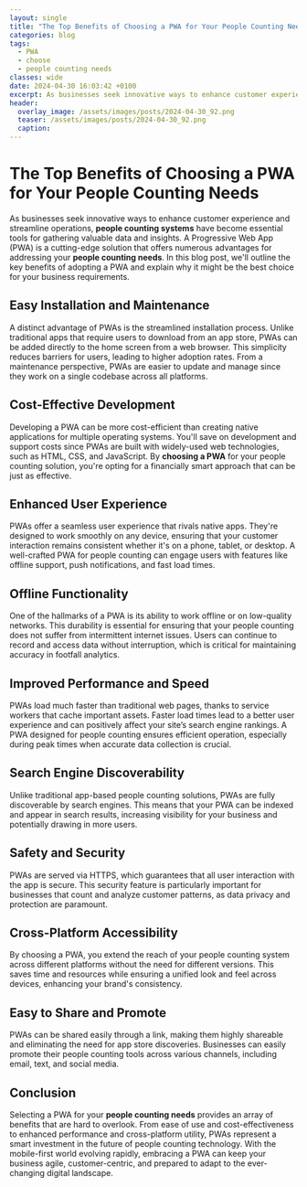 ```yaml
---
layout: single
title: "The Top Benefits of Choosing a PWA for Your People Counting Needs"
categories: blog
tags:
  - PWA
  - choose
  - people counting needs
classes: wide
date: 2024-04-30 16:03:42 +0100
excerpt: As businesses seek innovative ways to enhance customer experience and streamline operations, **people counting systems** have become essential tools for gathering valuable data and insights.
header:
  overlay_image: /assets/images/posts/2024-04-30_92.png
  teaser: /assets/images/posts/2024-04-30_92.png
  caption: 
---
```

  
# The Top Benefits of Choosing a PWA for Your People Counting Needs

As businesses seek innovative ways to enhance customer experience and streamline operations, **people counting systems** have become essential tools for gathering valuable data and insights. A Progressive Web App (PWA) is a cutting-edge solution that offers numerous advantages for addressing your **people counting needs**. In this blog post, we'll outline the key benefits of adopting a PWA and explain why it might be the best choice for your business requirements.

## Easy Installation and Maintenance

A distinct advantage of PWAs is the streamlined installation process. Unlike traditional apps that require users to download from an app store, PWAs can be added directly to the home screen from a web browser. This simplicity reduces barriers for users, leading to higher adoption rates. From a maintenance perspective, PWAs are easier to update and manage since they work on a single codebase across all platforms.

## Cost-Effective Development

Developing a PWA can be more cost-efficient than creating native applications for multiple operating systems. You'll save on development and support costs since PWAs are built with widely-used web technologies, such as HTML, CSS, and JavaScript. By **choosing a PWA** for your people counting solution, you're opting for a financially smart approach that can be just as effective.

## Enhanced User Experience

PWAs offer a seamless user experience that rivals native apps. They're designed to work smoothly on any device, ensuring that your customer interaction remains consistent whether it's on a phone, tablet, or desktop. A well-crafted PWA for people counting can engage users with features like offline support, push notifications, and fast load times.

## Offline Functionality

One of the hallmarks of a PWA is its ability to work offline or on low-quality networks. This durability is essential for ensuring that your people counting does not suffer from intermittent internet issues. Users can continue to record and access data without interruption, which is critical for maintaining accuracy in footfall analytics.

## Improved Performance and Speed

PWAs load much faster than traditional web pages, thanks to service workers that cache important assets. Faster load times lead to a better user experience and can positively affect your site’s search engine rankings. A PWA designed for people counting ensures efficient operation, especially during peak times when accurate data collection is crucial.

## Search Engine Discoverability

Unlike traditional app-based people counting solutions, PWAs are fully discoverable by search engines. This means that your PWA can be indexed and appear in search results, increasing visibility for your business and potentially drawing in more users.

## Safety and Security

PWAs are served via HTTPS, which guarantees that all user interaction with the app is secure. This security feature is particularly important for businesses that count and analyze customer patterns, as data privacy and protection are paramount.

## Cross-Platform Accessibility

By choosing a PWA, you extend the reach of your people counting system across different platforms without the need for different versions. This saves time and resources while ensuring a unified look and feel across devices, enhancing your brand's consistency.

## Easy to Share and Promote

PWAs can be shared easily through a link, making them highly shareable and eliminating the need for app store discoveries. Businesses can easily promote their people counting tools across various channels, including email, text, and social media.

## Conclusion

Selecting a PWA for your **people counting needs** provides an array of benefits that are hard to overlook. From ease of use and cost-effectiveness to enhanced performance and cross-platform utility, PWAs represent a smart investment in the future of people counting technology. With the mobile-first world evolving rapidly, embracing a PWA can keep your business agile, customer-centric, and prepared to adapt to the ever-changing digital landscape.